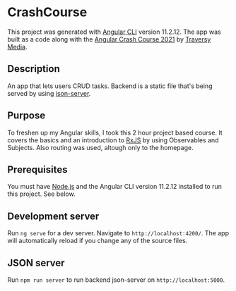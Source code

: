# CrashCourse

This project was generated with [Angular CLI](https://github.com/angular/angular-cli) version 11.2.12.
The app was built as a code along with the [Angular Crash Course 2021](https://www.youtube.com/watch?v=3dHNOWTI7H8) by [Traversy Media](https://traversymedia.com).

## Description

An app that lets users CRUD tasks. Backend is a static file that's being served by using [json-server](https://www.npmjs.com/package/json-server).

## Purpose

To freshen up my Angular skills, I took this 2 hour project based course. It covers the basics and an introduction to [RxJS](https://www.learnrxjs.io/) by using Observables and Subjects.
Also routing was used, altough only to the homepage.

## Prerequisites

You must have [Node.js](https://nodejs.org/en/) and the Angular CLI version 11.2.12 installed to run this project. See below.

## Development server

Run `ng serve` for a dev server. Navigate to `http://localhost:4200/`. The app will automatically reload if you change any of the source files.

## JSON server

Run `npm run server` to run backend json-server on `http://localhost:5000`.
